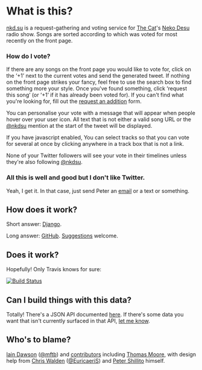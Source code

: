 # What is this?

[nkd.su] is a request-gathering and voting service for [The Cat]'s [Neko Desu]
radio show. Songs are sorted according to which was voted for most recently on
the front page.

[nkd.su]: https://nkd.su
[The Cat]: http://thisisthecat.com
[Neko Desu]: http://nekodesu.co.uk

### How do I vote?

If there are any songs on the front page you would like to vote for, click on
the ‘+1’ next to the current votes and send the generated tweet. If nothing on
the front page strikes your fancy, feel free to use the search box to find
something more your style. Once you've found something, click ‘request this
song’ (or ‘+1’ if it has already been voted for). If you can't find what you're
looking for, fill out the [request an addition] form.

You can personalise your vote with a message that will appear when people hover
over your user icon. All text that is not either a valid song URL or the
[@nkdsu] mention at the start of the tweet will be displayed.

If you have javascript enabled, You can select tracks so that you can vote for
several at once by clicking anywhere in a track box that is not a link.

None of your Twitter followers will see your vote in their timelines unless
they're also following [@nkdsu].

[request an addition]: https://nkd.su/request
[@nkdsu]: https://twitter.com/nkdsu

### All this is well and good but I don't like Twitter.

Yeah, I get it. In that case, just send Peter an [email] or a text or
something.

[email]: mailto:peter.shillito@thisisthecat.com

## How does it work?

Short answer: [Django].

Long answer: [GitHub]. [Suggestions] welcome.

[Django]: https://www.djangoproject.com
[Github]: https://github.com/colons/nkd.su
[Suggestions]: https://github.com/colons/nkd.su/issues/new

## Does it work?

Hopefully! Only Travis knows for sure:

[![Build Status](https://travis-ci.org/colons/nkd.su.svg)][build status]

[build status]: https://travis-ci.org/colons/nkd.su

## Can I build things with this data?

Totally! There's a JSON API documented [here](https://nkd.su/info/api/). If
there's some data you want that isn't currently surfaced in that API, [let me
know][Suggestions].

## Who's to blame?

[Iain Dawson] ([@mftb]) and [contributors] including [Thomas Moore], with
design help from [Chris Walden] ([@EuricaeriS]) and [Peter Shillito] himself.

[Iain Dawson]: https://colons.co/
[@mftb]: https://twitter.com/mftb
[contributors]: https://github.com/colons/nkd.su/graphs/contributors
[Thomas Moore]: https://github.com/Tomo-san
[Chris Walden]: http://www.chriswalden.co.uk/
[@EuricaeriS]: https://twitter.com/EuricaeriS
[Peter Shillito]: https://twitter.com/theshillito
